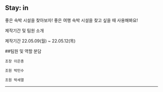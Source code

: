 ## Stay: in
좋은 숙박 시설을 찾아보자!
좋은 여행 숙박 시설을 찾고 싶을 때 사용해봐요!

제작기간 및 팀원 소개

제작기간 
22.05.09(월) ~ 22.05.12(목)

##팀원 및 역할 분담
```
조장 이은총
```
```
조원 박민수
```
```
조원 박세열
```


<hr>

